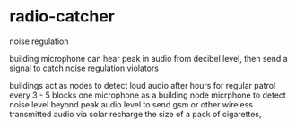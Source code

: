 # radio-catcher
noise regulation

building microphone can hear peak in audio from decibel level, then send a signal to catch noise regulation violators

buildings act as nodes to detect loud audio after hours for regular patrol every 3 - 5 blocks one microphone as a building node micrphone to detect noise level beyond peak audio level to send gsm or other wireless transmitted audio via solar recharge the size of a pack of cigarettes,

